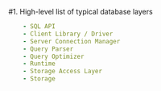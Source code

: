 #1. High-level list of typical database layers 
````yaml
    - SQL API
    - Client Library / Driver
    - Server Connection Manager
    - Query Parser
    - Query Optimizer
    - Runtime
    - Storage Access Layer
    - Storage
````

